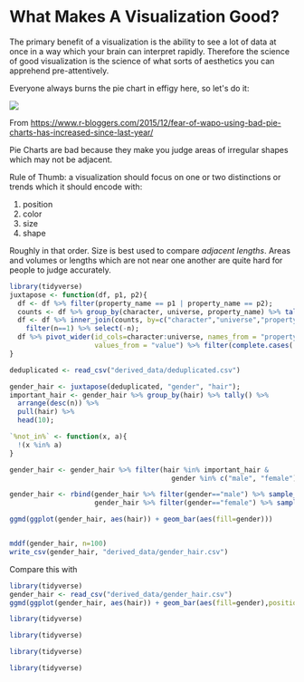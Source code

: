 # What Makes A Visualization Good?

The primary benefit of a visualization is the ability to see a lot of
data at once in a way which your brain can interpret rapidly. Therefore
the science of good visualization is the science of what sorts of
aesthetics you can apprehend pre-attentively.

Everyone always burns the pie chart in effigy here, so let's do it:

![](./bad-pie-chart.png)

From
<https://www.r-bloggers.com/2015/12/fear-of-wapo-using-bad-pie-charts-has-increased-since-last-year/>

Pie Charts are bad because they make you judge areas of irregular shapes
which may not be adjacent.

Rule of Thumb: a visualization should focus on one or two distinctions
or trends which it should encode with:

1.  position
2.  color
3.  size
4.  shape

Roughly in that order. Size is best used to compare *adjacent lengths*.
Areas and volumes or lengths which are not near one another are quite
hard for people to judge accurately.

```R 
library(tidyverse)
juxtapose <- function(df, p1, p2){
  df <- df %>% filter(property_name == p1 | property_name == p2);
  counts <- df %>% group_by(character, universe, property_name) %>% tally()
  df <- df %>% inner_join(counts, by=c("character","universe","property_name")) %>%
    filter(n==1) %>% select(-n);
  df %>% pivot_wider(id_cols=character:universe, names_from = "property_name",
                     values_from = "value") %>% filter(complete.cases(.));
}

deduplicated <- read_csv("derived_data/deduplicated.csv")

gender_hair <- juxtapose(deduplicated, "gender", "hair");
important_hair <- gender_hair %>% group_by(hair) %>% tally() %>% 
  arrange(desc(n)) %>% 
  pull(hair) %>%
  head(10);

`%not_in%` <- function(x, a){
  !(x %in% a)
}

gender_hair <- gender_hair %>% filter(hair %in% important_hair &
                                        gender %in% c("male", "female"));

gender_hair <- rbind(gender_hair %>% filter(gender=="male") %>% sample_n(1000),
                     gender_hair %>% filter(gender=="female") %>% sample_n(1000));

ggmd(ggplot(gender_hair, aes(hair)) + geom_bar(aes(fill=gender)))


mddf(gender_hair, n=100)
write_csv(gender_hair, "derived_data/gender_hair.csv")
```

Compare this with

```R 
library(tidyverse)
gender_hair <- read_csv("derived_data/gender_hair.csv")
ggmd(ggplot(gender_hair, aes(hair)) + geom_bar(aes(fill=gender),position="dodge"));
```

```R 
library(tidyverse)

```

```R 
library(tidyverse)

```

```R 
library(tidyverse)

```

```R 
library(tidyverse)

```
